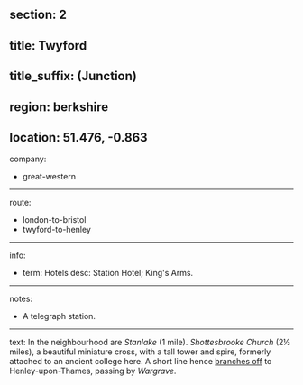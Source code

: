 section: 2
----
title: Twyford
----
title_suffix: (Junction)
----
region: berkshire
----
location: 51.476, -0.863
----
company:
- great-western
----
route:
- london-to-bristol
- twyford-to-henley
----
info:
- term: Hotels
  desc: Station Hotel; King's Arms.
----
notes:
- A telegraph station.
----
text: In the neighbourhood are *Stanlake* (1 mile). *Shottesbrooke Church* (2½ miles), a beautiful miniature cross, with a tall tower and spire, formerly attached to an ancient college here. A short line hence [branches off](/routes/twyford-to-henley) to Henley-upon-Thames, passing by *Wargrave*.
